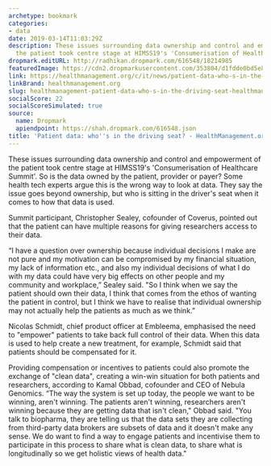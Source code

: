 ```yaml
---
archetype: bookmark
categories:
- data
date: 2019-03-14T11:03:29Z
description: These issues surrounding data ownership and control and empowerment of
  the patient took centre stage at HIMSS19's 'Consumerisation of Healthcare Summit'.
dropmark.editURL: http://radhikan.dropmark.com/616548/18214985
featuredImage: https://cdn2.dropmarkusercontent.com/353804/d1fdde0bd5e8fb50f92e4159afe83992f945a3c23dc5a315954a572a87c8e738/thumbnail/00114208_cw_image_wi_ed3f6a226093734bfa8ae3bf51ac79e7.jpg?Expires=1557430063&Signature=GhnWXAwU1uNr9ZkNjDrBzM~Td6b-~2dBMcuZhQMVqQIP4vT0bAIpJxxwYMkfd6EVS9uSHMFsf2FNudcubYbedcBOtC3bRUEFxd1SfNs2repcTJir2iLXsKuZXpVmCF4OtVI7IsqnBDS5QDoxvejogEBqK0rQU2cAA4GQx29oyXg8FM-auxammrv19LLtPwJt1X~Lc39urYqDCFOMNHb66e3shbNiZjKmAToUe4CfF~YxP3bMS9Mm~w8w~RCMptXYTtXp8GlIO5VOmo1LrnR1OQdlXaN~3tZc7yYccDJAWfOopyjM-z8WSNAv4BmvCtpa~yeiLvdZuaV9J6Bi3T~FTQ__&Key-Pair-Id=APKAITQYWVEN757ZA4KQ
link: https://healthmanagement.org/c/it/news/patient-data-who-s-in-the-driving-seat
linkBrand: healthmanagement.org
slug: healthmanagement-patient-data-who-s-in-the-driving-seat-healthmanagement-org
socialScore: 22
socialScoreSimulated: true
source:
  name: Dropmark
  apiendpoint: https://shah.dropmark.com/616548.json
title: 'Patient data: who''s in the driving seat? - HealthManagement.org'
---
```

These issues surrounding data ownership and control and empowerment of the patient took centre stage at HIMSS19's 'Consumerisation of Healthcare Summit'. So is the data owned by the patient, provider or payer? Some health tech experts argue this is the wrong way to look at data. They say the issue goes beyond ownership, but who is sitting in the driver's seat when it comes to how that data is used. 

Summit participant, Christopher Sealey, cofounder of Coverus, pointed out that the patient can have multiple reasons for giving researchers access to their data. 
 

“I have a question over ownership because individual decisions I make are not pure and my motivation can be compromised by my financial situation, my lack of information etc., and also my individual decisions of what I do with my data could have very big effects on other people and my community and workplace,” Sealey said. "So I think when we say the patient should own their data, I think that comes from the ethos of wanting the patient in control, but I think we have to realise that individual ownership may not actually help the patients as much as we think.” 

Nicolas Schmidt, chief product officer at Embleema, emphasised the need to "empower" patients to take back full control of their data. When this data is used to help create a new treatment, for example, Schmidt said that patients should be compensated for it.

Providing compensation or incentives to patients could also promote the exchange of "clean data", creating a win-win situation for both patients and researchers, according to Kamal Obbad, cofounder and CEO of Nebula Genomics. “The way the system is set up today, the people we want to be winning, aren't winning. The patients aren't winning, researchers aren't winning because they are getting data that isn't clean," Obbad said. "You talk to biopharma, they are telling us that the data sets they are collecting from third-party data brokers are subsets of data and it doesn't make any sense. We do want to find a way to engage patients and incentivise them to participate in this process to share what is clean data, to share what is longitudinally so we get holistic views of health data."
